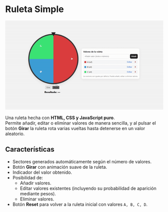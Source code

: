 # Ruleta Simple

![Vista previa de la ruleta](ruletaGif.gif)

Una ruleta hecha con **HTML, CSS y JavaScript puro**.  
Permite añadir, editar o eliminar valores de manera sencilla, y al pulsar el botón **Girar** la ruleta rota varias vueltas hasta detenerse en un valor aleatorio.

## Características
- Sectores generados automáticamente según el número de valores.
- Botón **Girar** con animación suave de la ruleta.
- Indicador del valor obtenido.
- Posibilidad de:
  - Añadir valores.
  - Editar valores existentes (incluyendo su probabilidad de aparición mediante pesos).
  - Eliminar valores.
- Botón **Reset** para volver a la ruleta inicial con valores `A, B, C, D`.